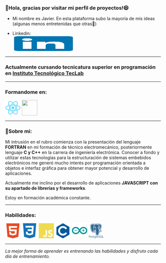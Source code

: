 ### 👋Hola, gracias por visitar mi perfil de proyectos!😄

- Mi nombre es Javier. En esta plataforma subo la mayoría de mis ideas (algunas menos entretenidas que otras🤔)

- Linkedin: <br><a href="https://www.linkedin.com/in/javieremanuelhuebra/"><img src="https://github.com/devicons/devicon/blob/master/icons/linkedin/linkedin-original.svg" width="200px" height="50px"></a>
</div>
<hr>
<div>
<h3>Actualmente cursando tecnicatura superior en programación en <a href="https://www.teclab.edu.ar">Instituto Tecnológico TecLab</img></a></h3>
<hr>
<h3>Formandome en:</h3>
<img src="https://github.com/devicons/devicon/blob/master/icons/react/react-original.svg" width="50px" height="50px"></img>
<img src="https://raw.githubusercontent.com/gilbarbara/logos/f31ecd8b034658fd5b1dd40aa16614767aeaa9ee/logos/git-icon.svg" width="50px" height="50px"></img>



</div>
<hr>
<h3>🌱Sobre mi:</h3>
Mi intrusión en el rubro comienza con la presentación del lenguaje <b>FORTRAN</b> en mi formación de técnico electromecánico, posteriormente lenguaje <b>C y C++</b> en la carrera de ingeniería electrónica. Conocer a fondo y utilizar estas tecnologías para la estructuración de sistemas embebidos electrónicos me generó mucho interés por programación orientada a objetos e interfaz gráfica para obtener mayor potencial y desarrollo de aplicaciones.

Actualmente me inclino por el desarrollo de aplicaciones <b>JAVASCRIPT con su apartado de librerías y frameworks</b>.

Estoy en formación académica constante.
<hr>
<div>
<h3>Habilidades:</h3>
<img src="https://github.com/devicons/devicon/blob/master/icons/html5/html5-plain.svg" width="50px" height="50px"></img>
<img src="https://github.com/devicons/devicon/blob/master/icons/css3/css3-plain.svg" width="50px" height="50px"></img>
<img src="https://github.com/devicons/devicon/blob/master/icons/javascript/javascript-plain.svg" width="50px" height="50px"></img>
<img src="https://github.com/devicons/devicon/blob/master/icons/c/c-plain.svg" width="50px" height="50px"></img>
<img src="https://github.com/devicons/devicon/blob/master/icons/arduino/arduino-original.svg" width="50px" height="50px"></img>
<img src="https://github.com/devicons/devicon/blob/master/icons/postgresql/postgresql-plain-wordmark.svg" width="50px" height="50px"></img>
</div>
<hr>
<i>La mejor forma de aprender es entrenando las habilidades y disfruto cada día de entrenamiento.</i>

<!--
**javierhuebra/javierhuebra** is a ✨ _special_ ✨ repository because its `README.md` (this file) appears on your GitHub profile.

Here are some ideas to get you started:

- 🔭 I’m currently working on ...
- 🌱 I’m currently learning ...
- 👯 I’m looking to collaborate on ...
- 🤔 I’m looking for help with ...
- 💬 Ask me about ...
- 📫 How to reach me: ...
- 😄 Pronouns: ...
- ⚡ Fun fact: ...
-->
